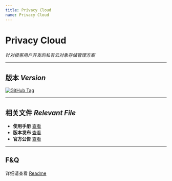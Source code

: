 ```yaml
---
title: Privacy Cloud
name: Privacy Cloud
---
```

# Privacy Cloud

*针对极客用户开发的私有云对象存储管理方案*

---

## 版本 *Version*


[![GitHub Tag](https://img.shields.io/github/tag/jokin1999/PrivacyCloud.svg?style=flat-square)](https://raw.githubusercontent.com/jokin1999/PrivacyCloud/master)

---

## 相关文件 *Relevant File*

- **使用手册** [查看](./manual/start.md)
- **版本发布** [查看](./release/index.md)
- **官方公告** [查看](./notice/index.md)

---

## F&Q

详细请查看 [Readme](https://github.com/jokin1999/PrivacyCloud)

